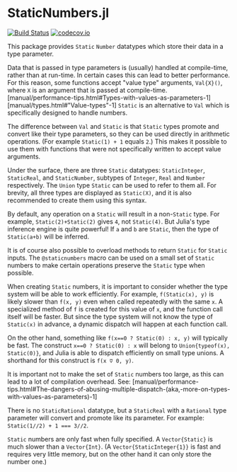 # StaticNumbers.jl

[![Build Status](https://travis-ci.org/perrutquist/StaticNumbers.jl.svg?branch=master)](https://travis-ci.org/perrutquist/StaticNumbers.jl)
[![codecov.io](http://codecov.io/github/perrutquist/StaticNumbers.jl/coverage.svg?branch=master)](http://codecov.io/github/perrutquist/StaticNumbers.jl?branch=master)

This package provides `Static` `Number` datatypes which store their data in a
type parameter.

Data that is passed in type parameters is (usually) handled at compile-time,
rather than at run-time. In certain cases this can lead to
better performance.
For this reason, some functions accept "value type" arguments, `Val{X}()`,
where `X` is an argument that is passed at compile-time.
[manual/performance-tips.html#Types-with-values-as-parameters-1]
[manual/types.html#"Value-types"-1]
`Static` is an alternative to `Val` which is specifically
designed to handle numbers.

The difference between `Val` and `Static` is that `Static` types
promote and convert like their type parameters, so they can be used directly in
arithmetic operations. (For example `Static(1) + 1` equals `2`.)
This makes it possible to use them with functions that were not specifically
written to accept value arguments.

Under the surface, there are three `Static` datatypes: `StaticInteger`,
`StaticReal`, and `StaticNumber`, subtypes of `Integer`, `Real` and `Number`
respectively. The `Union` type `Static` can be used to refer to them all.
For brevity, all three types are displayed as `Static(X)`, and it is also
recommended to create them using this syntax.

By default, any operation on a `Static` will result in a non-`Static` type.
For example, `Static(2)+Static(2)` gives `4`, not `Static(4)`.
But Julia's type inference engine is quite powerful! If `a` and `b` are `Static`,
then the type of `Static(a+b)` will be inferred.

It is of course also possible to overload methods to return `Static` for `Static`
inputs. The `@staticnumbers` macro can be used on a small set of `Static` numbers
to make certain operations preserve the `Static` type when possible.

When creating `Static` numbers, it is important to consider whether the type
system will be able to work efficiently. For example, `f(Static(x), y)` is
likely slower than `f(x, y)` even when called repeatedly with the same `x`.
A specialized method of `f` is created for this value of `x`, and the function
call itself will be faster. But since the type system will not know the type
of `Static(x)` in advance, a dynamic dispatch will happen at each function call.

On the other hand, something like `f(x==0 ? Static(0) : x, y)` will typically be
fast. The construct `x==0 ? Static(0) : x` will belong to `Union{typeof(x), Static(0)}`,
and Julia is able to dispatch efficiently on small type unions.
A shorthand for this construct is `f(x ⩢ 0, y)`.

It is important not to make the set of `Static` numbers too large,
as this can lead to a lot of compilation overhead. See:
[manual/performance-tips.html#The-dangers-of-abusing-multiple-dispatch-(aka,-more-on-types-with-values-as-parameters)-1]

There is no `StaticRational` datatype, but a `StaticReal` with a
`Rational` type parameter will convert and promote like its parameter.
For example: `Static(1//2) + 1 === 3//2`.

`Static` numbers are only fast when fully specified. A `Vector{Static}`
is much slower than a `Vector{Int}`.
(A `Vector{StaticInteger{1}}` is fast and requires very little memory,
but on the other hand it can only store the number one.)
